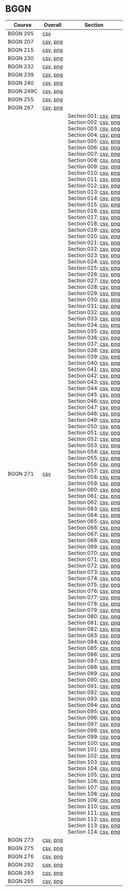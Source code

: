 # BGGN

| Course | Overall | Section |
| ------ | ------- | ------- |
| BGGN 205 | [csv](https://github.com/UCSD-Historical-Enrollment-Data/2025Spring/blob/main/overall/BGGN%20205.csv) |  |
| BGGN 207 | [csv](https://github.com/UCSD-Historical-Enrollment-Data/2025Spring/blob/main/overall/BGGN%20207.csv), [png](https://raw.githubusercontent.com/UCSD-Historical-Enrollment-Data/2025Spring/main/plot_overall/BGGN%20207.png) |  |
| BGGN 215 | [csv](https://github.com/UCSD-Historical-Enrollment-Data/2025Spring/blob/main/overall/BGGN%20215.csv), [png](https://raw.githubusercontent.com/UCSD-Historical-Enrollment-Data/2025Spring/main/plot_overall/BGGN%20215.png) |  |
| BGGN 230 | [csv](https://github.com/UCSD-Historical-Enrollment-Data/2025Spring/blob/main/overall/BGGN%20230.csv), [png](https://raw.githubusercontent.com/UCSD-Historical-Enrollment-Data/2025Spring/main/plot_overall/BGGN%20230.png) |  |
| BGGN 232 | [csv](https://github.com/UCSD-Historical-Enrollment-Data/2025Spring/blob/main/overall/BGGN%20232.csv), [png](https://raw.githubusercontent.com/UCSD-Historical-Enrollment-Data/2025Spring/main/plot_overall/BGGN%20232.png) |  |
| BGGN 239 | [csv](https://github.com/UCSD-Historical-Enrollment-Data/2025Spring/blob/main/overall/BGGN%20239.csv), [png](https://raw.githubusercontent.com/UCSD-Historical-Enrollment-Data/2025Spring/main/plot_overall/BGGN%20239.png) |  |
| BGGN 240 | [csv](https://github.com/UCSD-Historical-Enrollment-Data/2025Spring/blob/main/overall/BGGN%20240.csv), [png](https://raw.githubusercontent.com/UCSD-Historical-Enrollment-Data/2025Spring/main/plot_overall/BGGN%20240.png) |  |
| BGGN 249C | [csv](https://github.com/UCSD-Historical-Enrollment-Data/2025Spring/blob/main/overall/BGGN%20249C.csv), [png](https://raw.githubusercontent.com/UCSD-Historical-Enrollment-Data/2025Spring/main/plot_overall/BGGN%20249C.png) |  |
| BGGN 255 | [csv](https://github.com/UCSD-Historical-Enrollment-Data/2025Spring/blob/main/overall/BGGN%20255.csv), [png](https://raw.githubusercontent.com/UCSD-Historical-Enrollment-Data/2025Spring/main/plot_overall/BGGN%20255.png) |  |
| BGGN 267 | [csv](https://github.com/UCSD-Historical-Enrollment-Data/2025Spring/blob/main/overall/BGGN%20267.csv), [png](https://raw.githubusercontent.com/UCSD-Historical-Enrollment-Data/2025Spring/main/plot_overall/BGGN%20267.png) |  |
| BGGN 271 | [csv](https://github.com/UCSD-Historical-Enrollment-Data/2025Spring/blob/main/overall/BGGN%20271.csv) | Section 001: [csv](https://github.com/UCSD-Historical-Enrollment-Data/2025Spring/blob/main/section/BGGN%20271_001.csv), [png](https://raw.githubusercontent.com/UCSD-Historical-Enrollment-Data/2025Spring/main/plot_section/BGGN%20271_001.png)<br>Section 002: [csv](https://github.com/UCSD-Historical-Enrollment-Data/2025Spring/blob/main/section/BGGN%20271_002.csv), [png](https://raw.githubusercontent.com/UCSD-Historical-Enrollment-Data/2025Spring/main/plot_section/BGGN%20271_002.png)<br>Section 003: [csv](https://github.com/UCSD-Historical-Enrollment-Data/2025Spring/blob/main/section/BGGN%20271_003.csv), [png](https://raw.githubusercontent.com/UCSD-Historical-Enrollment-Data/2025Spring/main/plot_section/BGGN%20271_003.png)<br>Section 004: [csv](https://github.com/UCSD-Historical-Enrollment-Data/2025Spring/blob/main/section/BGGN%20271_004.csv), [png](https://raw.githubusercontent.com/UCSD-Historical-Enrollment-Data/2025Spring/main/plot_section/BGGN%20271_004.png)<br>Section 005: [csv](https://github.com/UCSD-Historical-Enrollment-Data/2025Spring/blob/main/section/BGGN%20271_005.csv), [png](https://raw.githubusercontent.com/UCSD-Historical-Enrollment-Data/2025Spring/main/plot_section/BGGN%20271_005.png)<br>Section 006: [csv](https://github.com/UCSD-Historical-Enrollment-Data/2025Spring/blob/main/section/BGGN%20271_006.csv), [png](https://raw.githubusercontent.com/UCSD-Historical-Enrollment-Data/2025Spring/main/plot_section/BGGN%20271_006.png)<br>Section 007: [csv](https://github.com/UCSD-Historical-Enrollment-Data/2025Spring/blob/main/section/BGGN%20271_007.csv), [png](https://raw.githubusercontent.com/UCSD-Historical-Enrollment-Data/2025Spring/main/plot_section/BGGN%20271_007.png)<br>Section 008: [csv](https://github.com/UCSD-Historical-Enrollment-Data/2025Spring/blob/main/section/BGGN%20271_008.csv), [png](https://raw.githubusercontent.com/UCSD-Historical-Enrollment-Data/2025Spring/main/plot_section/BGGN%20271_008.png)<br>Section 009: [csv](https://github.com/UCSD-Historical-Enrollment-Data/2025Spring/blob/main/section/BGGN%20271_009.csv), [png](https://raw.githubusercontent.com/UCSD-Historical-Enrollment-Data/2025Spring/main/plot_section/BGGN%20271_009.png)<br>Section 010: [csv](https://github.com/UCSD-Historical-Enrollment-Data/2025Spring/blob/main/section/BGGN%20271_010.csv), [png](https://raw.githubusercontent.com/UCSD-Historical-Enrollment-Data/2025Spring/main/plot_section/BGGN%20271_010.png)<br>Section 011: [csv](https://github.com/UCSD-Historical-Enrollment-Data/2025Spring/blob/main/section/BGGN%20271_011.csv), [png](https://raw.githubusercontent.com/UCSD-Historical-Enrollment-Data/2025Spring/main/plot_section/BGGN%20271_011.png)<br>Section 012: [csv](https://github.com/UCSD-Historical-Enrollment-Data/2025Spring/blob/main/section/BGGN%20271_012.csv), [png](https://raw.githubusercontent.com/UCSD-Historical-Enrollment-Data/2025Spring/main/plot_section/BGGN%20271_012.png)<br>Section 013: [csv](https://github.com/UCSD-Historical-Enrollment-Data/2025Spring/blob/main/section/BGGN%20271_013.csv), [png](https://raw.githubusercontent.com/UCSD-Historical-Enrollment-Data/2025Spring/main/plot_section/BGGN%20271_013.png)<br>Section 014: [csv](https://github.com/UCSD-Historical-Enrollment-Data/2025Spring/blob/main/section/BGGN%20271_014.csv), [png](https://raw.githubusercontent.com/UCSD-Historical-Enrollment-Data/2025Spring/main/plot_section/BGGN%20271_014.png)<br>Section 015: [csv](https://github.com/UCSD-Historical-Enrollment-Data/2025Spring/blob/main/section/BGGN%20271_015.csv), [png](https://raw.githubusercontent.com/UCSD-Historical-Enrollment-Data/2025Spring/main/plot_section/BGGN%20271_015.png)<br>Section 016: [csv](https://github.com/UCSD-Historical-Enrollment-Data/2025Spring/blob/main/section/BGGN%20271_016.csv), [png](https://raw.githubusercontent.com/UCSD-Historical-Enrollment-Data/2025Spring/main/plot_section/BGGN%20271_016.png)<br>Section 017: [csv](https://github.com/UCSD-Historical-Enrollment-Data/2025Spring/blob/main/section/BGGN%20271_017.csv), [png](https://raw.githubusercontent.com/UCSD-Historical-Enrollment-Data/2025Spring/main/plot_section/BGGN%20271_017.png)<br>Section 018: [csv](https://github.com/UCSD-Historical-Enrollment-Data/2025Spring/blob/main/section/BGGN%20271_018.csv), [png](https://raw.githubusercontent.com/UCSD-Historical-Enrollment-Data/2025Spring/main/plot_section/BGGN%20271_018.png)<br>Section 019: [csv](https://github.com/UCSD-Historical-Enrollment-Data/2025Spring/blob/main/section/BGGN%20271_019.csv), [png](https://raw.githubusercontent.com/UCSD-Historical-Enrollment-Data/2025Spring/main/plot_section/BGGN%20271_019.png)<br>Section 020: [csv](https://github.com/UCSD-Historical-Enrollment-Data/2025Spring/blob/main/section/BGGN%20271_020.csv), [png](https://raw.githubusercontent.com/UCSD-Historical-Enrollment-Data/2025Spring/main/plot_section/BGGN%20271_020.png)<br>Section 021: [csv](https://github.com/UCSD-Historical-Enrollment-Data/2025Spring/blob/main/section/BGGN%20271_021.csv), [png](https://raw.githubusercontent.com/UCSD-Historical-Enrollment-Data/2025Spring/main/plot_section/BGGN%20271_021.png)<br>Section 022: [csv](https://github.com/UCSD-Historical-Enrollment-Data/2025Spring/blob/main/section/BGGN%20271_022.csv), [png](https://raw.githubusercontent.com/UCSD-Historical-Enrollment-Data/2025Spring/main/plot_section/BGGN%20271_022.png)<br>Section 023: [csv](https://github.com/UCSD-Historical-Enrollment-Data/2025Spring/blob/main/section/BGGN%20271_023.csv), [png](https://raw.githubusercontent.com/UCSD-Historical-Enrollment-Data/2025Spring/main/plot_section/BGGN%20271_023.png)<br>Section 024: [csv](https://github.com/UCSD-Historical-Enrollment-Data/2025Spring/blob/main/section/BGGN%20271_024.csv), [png](https://raw.githubusercontent.com/UCSD-Historical-Enrollment-Data/2025Spring/main/plot_section/BGGN%20271_024.png)<br>Section 025: [csv](https://github.com/UCSD-Historical-Enrollment-Data/2025Spring/blob/main/section/BGGN%20271_025.csv), [png](https://raw.githubusercontent.com/UCSD-Historical-Enrollment-Data/2025Spring/main/plot_section/BGGN%20271_025.png)<br>Section 026: [csv](https://github.com/UCSD-Historical-Enrollment-Data/2025Spring/blob/main/section/BGGN%20271_026.csv), [png](https://raw.githubusercontent.com/UCSD-Historical-Enrollment-Data/2025Spring/main/plot_section/BGGN%20271_026.png)<br>Section 027: [csv](https://github.com/UCSD-Historical-Enrollment-Data/2025Spring/blob/main/section/BGGN%20271_027.csv), [png](https://raw.githubusercontent.com/UCSD-Historical-Enrollment-Data/2025Spring/main/plot_section/BGGN%20271_027.png)<br>Section 028: [csv](https://github.com/UCSD-Historical-Enrollment-Data/2025Spring/blob/main/section/BGGN%20271_028.csv), [png](https://raw.githubusercontent.com/UCSD-Historical-Enrollment-Data/2025Spring/main/plot_section/BGGN%20271_028.png)<br>Section 029: [csv](https://github.com/UCSD-Historical-Enrollment-Data/2025Spring/blob/main/section/BGGN%20271_029.csv), [png](https://raw.githubusercontent.com/UCSD-Historical-Enrollment-Data/2025Spring/main/plot_section/BGGN%20271_029.png)<br>Section 030: [csv](https://github.com/UCSD-Historical-Enrollment-Data/2025Spring/blob/main/section/BGGN%20271_030.csv), [png](https://raw.githubusercontent.com/UCSD-Historical-Enrollment-Data/2025Spring/main/plot_section/BGGN%20271_030.png)<br>Section 031: [csv](https://github.com/UCSD-Historical-Enrollment-Data/2025Spring/blob/main/section/BGGN%20271_031.csv), [png](https://raw.githubusercontent.com/UCSD-Historical-Enrollment-Data/2025Spring/main/plot_section/BGGN%20271_031.png)<br>Section 032: [csv](https://github.com/UCSD-Historical-Enrollment-Data/2025Spring/blob/main/section/BGGN%20271_032.csv), [png](https://raw.githubusercontent.com/UCSD-Historical-Enrollment-Data/2025Spring/main/plot_section/BGGN%20271_032.png)<br>Section 033: [csv](https://github.com/UCSD-Historical-Enrollment-Data/2025Spring/blob/main/section/BGGN%20271_033.csv), [png](https://raw.githubusercontent.com/UCSD-Historical-Enrollment-Data/2025Spring/main/plot_section/BGGN%20271_033.png)<br>Section 034: [csv](https://github.com/UCSD-Historical-Enrollment-Data/2025Spring/blob/main/section/BGGN%20271_034.csv), [png](https://raw.githubusercontent.com/UCSD-Historical-Enrollment-Data/2025Spring/main/plot_section/BGGN%20271_034.png)<br>Section 035: [csv](https://github.com/UCSD-Historical-Enrollment-Data/2025Spring/blob/main/section/BGGN%20271_035.csv), [png](https://raw.githubusercontent.com/UCSD-Historical-Enrollment-Data/2025Spring/main/plot_section/BGGN%20271_035.png)<br>Section 036: [csv](https://github.com/UCSD-Historical-Enrollment-Data/2025Spring/blob/main/section/BGGN%20271_036.csv), [png](https://raw.githubusercontent.com/UCSD-Historical-Enrollment-Data/2025Spring/main/plot_section/BGGN%20271_036.png)<br>Section 037: [csv](https://github.com/UCSD-Historical-Enrollment-Data/2025Spring/blob/main/section/BGGN%20271_037.csv), [png](https://raw.githubusercontent.com/UCSD-Historical-Enrollment-Data/2025Spring/main/plot_section/BGGN%20271_037.png)<br>Section 038: [csv](https://github.com/UCSD-Historical-Enrollment-Data/2025Spring/blob/main/section/BGGN%20271_038.csv), [png](https://raw.githubusercontent.com/UCSD-Historical-Enrollment-Data/2025Spring/main/plot_section/BGGN%20271_038.png)<br>Section 039: [csv](https://github.com/UCSD-Historical-Enrollment-Data/2025Spring/blob/main/section/BGGN%20271_039.csv), [png](https://raw.githubusercontent.com/UCSD-Historical-Enrollment-Data/2025Spring/main/plot_section/BGGN%20271_039.png)<br>Section 040: [csv](https://github.com/UCSD-Historical-Enrollment-Data/2025Spring/blob/main/section/BGGN%20271_040.csv), [png](https://raw.githubusercontent.com/UCSD-Historical-Enrollment-Data/2025Spring/main/plot_section/BGGN%20271_040.png)<br>Section 041: [csv](https://github.com/UCSD-Historical-Enrollment-Data/2025Spring/blob/main/section/BGGN%20271_041.csv), [png](https://raw.githubusercontent.com/UCSD-Historical-Enrollment-Data/2025Spring/main/plot_section/BGGN%20271_041.png)<br>Section 042: [csv](https://github.com/UCSD-Historical-Enrollment-Data/2025Spring/blob/main/section/BGGN%20271_042.csv), [png](https://raw.githubusercontent.com/UCSD-Historical-Enrollment-Data/2025Spring/main/plot_section/BGGN%20271_042.png)<br>Section 043: [csv](https://github.com/UCSD-Historical-Enrollment-Data/2025Spring/blob/main/section/BGGN%20271_043.csv), [png](https://raw.githubusercontent.com/UCSD-Historical-Enrollment-Data/2025Spring/main/plot_section/BGGN%20271_043.png)<br>Section 044: [csv](https://github.com/UCSD-Historical-Enrollment-Data/2025Spring/blob/main/section/BGGN%20271_044.csv), [png](https://raw.githubusercontent.com/UCSD-Historical-Enrollment-Data/2025Spring/main/plot_section/BGGN%20271_044.png)<br>Section 045: [csv](https://github.com/UCSD-Historical-Enrollment-Data/2025Spring/blob/main/section/BGGN%20271_045.csv), [png](https://raw.githubusercontent.com/UCSD-Historical-Enrollment-Data/2025Spring/main/plot_section/BGGN%20271_045.png)<br>Section 046: [csv](https://github.com/UCSD-Historical-Enrollment-Data/2025Spring/blob/main/section/BGGN%20271_046.csv), [png](https://raw.githubusercontent.com/UCSD-Historical-Enrollment-Data/2025Spring/main/plot_section/BGGN%20271_046.png)<br>Section 047: [csv](https://github.com/UCSD-Historical-Enrollment-Data/2025Spring/blob/main/section/BGGN%20271_047.csv), [png](https://raw.githubusercontent.com/UCSD-Historical-Enrollment-Data/2025Spring/main/plot_section/BGGN%20271_047.png)<br>Section 048: [csv](https://github.com/UCSD-Historical-Enrollment-Data/2025Spring/blob/main/section/BGGN%20271_048.csv), [png](https://raw.githubusercontent.com/UCSD-Historical-Enrollment-Data/2025Spring/main/plot_section/BGGN%20271_048.png)<br>Section 049: [csv](https://github.com/UCSD-Historical-Enrollment-Data/2025Spring/blob/main/section/BGGN%20271_049.csv), [png](https://raw.githubusercontent.com/UCSD-Historical-Enrollment-Data/2025Spring/main/plot_section/BGGN%20271_049.png)<br>Section 050: [csv](https://github.com/UCSD-Historical-Enrollment-Data/2025Spring/blob/main/section/BGGN%20271_050.csv), [png](https://raw.githubusercontent.com/UCSD-Historical-Enrollment-Data/2025Spring/main/plot_section/BGGN%20271_050.png)<br>Section 051: [csv](https://github.com/UCSD-Historical-Enrollment-Data/2025Spring/blob/main/section/BGGN%20271_051.csv), [png](https://raw.githubusercontent.com/UCSD-Historical-Enrollment-Data/2025Spring/main/plot_section/BGGN%20271_051.png)<br>Section 052: [csv](https://github.com/UCSD-Historical-Enrollment-Data/2025Spring/blob/main/section/BGGN%20271_052.csv), [png](https://raw.githubusercontent.com/UCSD-Historical-Enrollment-Data/2025Spring/main/plot_section/BGGN%20271_052.png)<br>Section 053: [csv](https://github.com/UCSD-Historical-Enrollment-Data/2025Spring/blob/main/section/BGGN%20271_053.csv), [png](https://raw.githubusercontent.com/UCSD-Historical-Enrollment-Data/2025Spring/main/plot_section/BGGN%20271_053.png)<br>Section 054: [csv](https://github.com/UCSD-Historical-Enrollment-Data/2025Spring/blob/main/section/BGGN%20271_054.csv), [png](https://raw.githubusercontent.com/UCSD-Historical-Enrollment-Data/2025Spring/main/plot_section/BGGN%20271_054.png)<br>Section 055: [csv](https://github.com/UCSD-Historical-Enrollment-Data/2025Spring/blob/main/section/BGGN%20271_055.csv), [png](https://raw.githubusercontent.com/UCSD-Historical-Enrollment-Data/2025Spring/main/plot_section/BGGN%20271_055.png)<br>Section 056: [csv](https://github.com/UCSD-Historical-Enrollment-Data/2025Spring/blob/main/section/BGGN%20271_056.csv), [png](https://raw.githubusercontent.com/UCSD-Historical-Enrollment-Data/2025Spring/main/plot_section/BGGN%20271_056.png)<br>Section 057: [csv](https://github.com/UCSD-Historical-Enrollment-Data/2025Spring/blob/main/section/BGGN%20271_057.csv), [png](https://raw.githubusercontent.com/UCSD-Historical-Enrollment-Data/2025Spring/main/plot_section/BGGN%20271_057.png)<br>Section 058: [csv](https://github.com/UCSD-Historical-Enrollment-Data/2025Spring/blob/main/section/BGGN%20271_058.csv), [png](https://raw.githubusercontent.com/UCSD-Historical-Enrollment-Data/2025Spring/main/plot_section/BGGN%20271_058.png)<br>Section 059: [csv](https://github.com/UCSD-Historical-Enrollment-Data/2025Spring/blob/main/section/BGGN%20271_059.csv), [png](https://raw.githubusercontent.com/UCSD-Historical-Enrollment-Data/2025Spring/main/plot_section/BGGN%20271_059.png)<br>Section 060: [csv](https://github.com/UCSD-Historical-Enrollment-Data/2025Spring/blob/main/section/BGGN%20271_060.csv), [png](https://raw.githubusercontent.com/UCSD-Historical-Enrollment-Data/2025Spring/main/plot_section/BGGN%20271_060.png)<br>Section 061: [csv](https://github.com/UCSD-Historical-Enrollment-Data/2025Spring/blob/main/section/BGGN%20271_061.csv), [png](https://raw.githubusercontent.com/UCSD-Historical-Enrollment-Data/2025Spring/main/plot_section/BGGN%20271_061.png)<br>Section 062: [csv](https://github.com/UCSD-Historical-Enrollment-Data/2025Spring/blob/main/section/BGGN%20271_062.csv), [png](https://raw.githubusercontent.com/UCSD-Historical-Enrollment-Data/2025Spring/main/plot_section/BGGN%20271_062.png)<br>Section 063: [csv](https://github.com/UCSD-Historical-Enrollment-Data/2025Spring/blob/main/section/BGGN%20271_063.csv), [png](https://raw.githubusercontent.com/UCSD-Historical-Enrollment-Data/2025Spring/main/plot_section/BGGN%20271_063.png)<br>Section 064: [csv](https://github.com/UCSD-Historical-Enrollment-Data/2025Spring/blob/main/section/BGGN%20271_064.csv), [png](https://raw.githubusercontent.com/UCSD-Historical-Enrollment-Data/2025Spring/main/plot_section/BGGN%20271_064.png)<br>Section 065: [csv](https://github.com/UCSD-Historical-Enrollment-Data/2025Spring/blob/main/section/BGGN%20271_065.csv), [png](https://raw.githubusercontent.com/UCSD-Historical-Enrollment-Data/2025Spring/main/plot_section/BGGN%20271_065.png)<br>Section 066: [csv](https://github.com/UCSD-Historical-Enrollment-Data/2025Spring/blob/main/section/BGGN%20271_066.csv), [png](https://raw.githubusercontent.com/UCSD-Historical-Enrollment-Data/2025Spring/main/plot_section/BGGN%20271_066.png)<br>Section 067: [csv](https://github.com/UCSD-Historical-Enrollment-Data/2025Spring/blob/main/section/BGGN%20271_067.csv), [png](https://raw.githubusercontent.com/UCSD-Historical-Enrollment-Data/2025Spring/main/plot_section/BGGN%20271_067.png)<br>Section 068: [csv](https://github.com/UCSD-Historical-Enrollment-Data/2025Spring/blob/main/section/BGGN%20271_068.csv), [png](https://raw.githubusercontent.com/UCSD-Historical-Enrollment-Data/2025Spring/main/plot_section/BGGN%20271_068.png)<br>Section 069: [csv](https://github.com/UCSD-Historical-Enrollment-Data/2025Spring/blob/main/section/BGGN%20271_069.csv), [png](https://raw.githubusercontent.com/UCSD-Historical-Enrollment-Data/2025Spring/main/plot_section/BGGN%20271_069.png)<br>Section 070: [csv](https://github.com/UCSD-Historical-Enrollment-Data/2025Spring/blob/main/section/BGGN%20271_070.csv), [png](https://raw.githubusercontent.com/UCSD-Historical-Enrollment-Data/2025Spring/main/plot_section/BGGN%20271_070.png)<br>Section 071: [csv](https://github.com/UCSD-Historical-Enrollment-Data/2025Spring/blob/main/section/BGGN%20271_071.csv), [png](https://raw.githubusercontent.com/UCSD-Historical-Enrollment-Data/2025Spring/main/plot_section/BGGN%20271_071.png)<br>Section 072: [csv](https://github.com/UCSD-Historical-Enrollment-Data/2025Spring/blob/main/section/BGGN%20271_072.csv), [png](https://raw.githubusercontent.com/UCSD-Historical-Enrollment-Data/2025Spring/main/plot_section/BGGN%20271_072.png)<br>Section 073: [csv](https://github.com/UCSD-Historical-Enrollment-Data/2025Spring/blob/main/section/BGGN%20271_073.csv), [png](https://raw.githubusercontent.com/UCSD-Historical-Enrollment-Data/2025Spring/main/plot_section/BGGN%20271_073.png)<br>Section 074: [csv](https://github.com/UCSD-Historical-Enrollment-Data/2025Spring/blob/main/section/BGGN%20271_074.csv), [png](https://raw.githubusercontent.com/UCSD-Historical-Enrollment-Data/2025Spring/main/plot_section/BGGN%20271_074.png)<br>Section 075: [csv](https://github.com/UCSD-Historical-Enrollment-Data/2025Spring/blob/main/section/BGGN%20271_075.csv), [png](https://raw.githubusercontent.com/UCSD-Historical-Enrollment-Data/2025Spring/main/plot_section/BGGN%20271_075.png)<br>Section 076: [csv](https://github.com/UCSD-Historical-Enrollment-Data/2025Spring/blob/main/section/BGGN%20271_076.csv), [png](https://raw.githubusercontent.com/UCSD-Historical-Enrollment-Data/2025Spring/main/plot_section/BGGN%20271_076.png)<br>Section 077: [csv](https://github.com/UCSD-Historical-Enrollment-Data/2025Spring/blob/main/section/BGGN%20271_077.csv), [png](https://raw.githubusercontent.com/UCSD-Historical-Enrollment-Data/2025Spring/main/plot_section/BGGN%20271_077.png)<br>Section 078: [csv](https://github.com/UCSD-Historical-Enrollment-Data/2025Spring/blob/main/section/BGGN%20271_078.csv), [png](https://raw.githubusercontent.com/UCSD-Historical-Enrollment-Data/2025Spring/main/plot_section/BGGN%20271_078.png)<br>Section 079: [csv](https://github.com/UCSD-Historical-Enrollment-Data/2025Spring/blob/main/section/BGGN%20271_079.csv), [png](https://raw.githubusercontent.com/UCSD-Historical-Enrollment-Data/2025Spring/main/plot_section/BGGN%20271_079.png)<br>Section 080: [csv](https://github.com/UCSD-Historical-Enrollment-Data/2025Spring/blob/main/section/BGGN%20271_080.csv), [png](https://raw.githubusercontent.com/UCSD-Historical-Enrollment-Data/2025Spring/main/plot_section/BGGN%20271_080.png)<br>Section 081: [csv](https://github.com/UCSD-Historical-Enrollment-Data/2025Spring/blob/main/section/BGGN%20271_081.csv), [png](https://raw.githubusercontent.com/UCSD-Historical-Enrollment-Data/2025Spring/main/plot_section/BGGN%20271_081.png)<br>Section 082: [csv](https://github.com/UCSD-Historical-Enrollment-Data/2025Spring/blob/main/section/BGGN%20271_082.csv), [png](https://raw.githubusercontent.com/UCSD-Historical-Enrollment-Data/2025Spring/main/plot_section/BGGN%20271_082.png)<br>Section 083: [csv](https://github.com/UCSD-Historical-Enrollment-Data/2025Spring/blob/main/section/BGGN%20271_083.csv), [png](https://raw.githubusercontent.com/UCSD-Historical-Enrollment-Data/2025Spring/main/plot_section/BGGN%20271_083.png)<br>Section 084: [csv](https://github.com/UCSD-Historical-Enrollment-Data/2025Spring/blob/main/section/BGGN%20271_084.csv), [png](https://raw.githubusercontent.com/UCSD-Historical-Enrollment-Data/2025Spring/main/plot_section/BGGN%20271_084.png)<br>Section 085: [csv](https://github.com/UCSD-Historical-Enrollment-Data/2025Spring/blob/main/section/BGGN%20271_085.csv), [png](https://raw.githubusercontent.com/UCSD-Historical-Enrollment-Data/2025Spring/main/plot_section/BGGN%20271_085.png)<br>Section 086: [csv](https://github.com/UCSD-Historical-Enrollment-Data/2025Spring/blob/main/section/BGGN%20271_086.csv), [png](https://raw.githubusercontent.com/UCSD-Historical-Enrollment-Data/2025Spring/main/plot_section/BGGN%20271_086.png)<br>Section 087: [csv](https://github.com/UCSD-Historical-Enrollment-Data/2025Spring/blob/main/section/BGGN%20271_087.csv), [png](https://raw.githubusercontent.com/UCSD-Historical-Enrollment-Data/2025Spring/main/plot_section/BGGN%20271_087.png)<br>Section 088: [csv](https://github.com/UCSD-Historical-Enrollment-Data/2025Spring/blob/main/section/BGGN%20271_088.csv), [png](https://raw.githubusercontent.com/UCSD-Historical-Enrollment-Data/2025Spring/main/plot_section/BGGN%20271_088.png)<br>Section 089: [csv](https://github.com/UCSD-Historical-Enrollment-Data/2025Spring/blob/main/section/BGGN%20271_089.csv), [png](https://raw.githubusercontent.com/UCSD-Historical-Enrollment-Data/2025Spring/main/plot_section/BGGN%20271_089.png)<br>Section 090: [csv](https://github.com/UCSD-Historical-Enrollment-Data/2025Spring/blob/main/section/BGGN%20271_090.csv), [png](https://raw.githubusercontent.com/UCSD-Historical-Enrollment-Data/2025Spring/main/plot_section/BGGN%20271_090.png)<br>Section 091: [csv](https://github.com/UCSD-Historical-Enrollment-Data/2025Spring/blob/main/section/BGGN%20271_091.csv), [png](https://raw.githubusercontent.com/UCSD-Historical-Enrollment-Data/2025Spring/main/plot_section/BGGN%20271_091.png)<br>Section 092: [csv](https://github.com/UCSD-Historical-Enrollment-Data/2025Spring/blob/main/section/BGGN%20271_092.csv), [png](https://raw.githubusercontent.com/UCSD-Historical-Enrollment-Data/2025Spring/main/plot_section/BGGN%20271_092.png)<br>Section 093: [csv](https://github.com/UCSD-Historical-Enrollment-Data/2025Spring/blob/main/section/BGGN%20271_093.csv), [png](https://raw.githubusercontent.com/UCSD-Historical-Enrollment-Data/2025Spring/main/plot_section/BGGN%20271_093.png)<br>Section 094: [csv](https://github.com/UCSD-Historical-Enrollment-Data/2025Spring/blob/main/section/BGGN%20271_094.csv), [png](https://raw.githubusercontent.com/UCSD-Historical-Enrollment-Data/2025Spring/main/plot_section/BGGN%20271_094.png)<br>Section 095: [csv](https://github.com/UCSD-Historical-Enrollment-Data/2025Spring/blob/main/section/BGGN%20271_095.csv), [png](https://raw.githubusercontent.com/UCSD-Historical-Enrollment-Data/2025Spring/main/plot_section/BGGN%20271_095.png)<br>Section 096: [csv](https://github.com/UCSD-Historical-Enrollment-Data/2025Spring/blob/main/section/BGGN%20271_096.csv), [png](https://raw.githubusercontent.com/UCSD-Historical-Enrollment-Data/2025Spring/main/plot_section/BGGN%20271_096.png)<br>Section 097: [csv](https://github.com/UCSD-Historical-Enrollment-Data/2025Spring/blob/main/section/BGGN%20271_097.csv), [png](https://raw.githubusercontent.com/UCSD-Historical-Enrollment-Data/2025Spring/main/plot_section/BGGN%20271_097.png)<br>Section 098: [csv](https://github.com/UCSD-Historical-Enrollment-Data/2025Spring/blob/main/section/BGGN%20271_098.csv), [png](https://raw.githubusercontent.com/UCSD-Historical-Enrollment-Data/2025Spring/main/plot_section/BGGN%20271_098.png)<br>Section 099: [csv](https://github.com/UCSD-Historical-Enrollment-Data/2025Spring/blob/main/section/BGGN%20271_099.csv), [png](https://raw.githubusercontent.com/UCSD-Historical-Enrollment-Data/2025Spring/main/plot_section/BGGN%20271_099.png)<br>Section 100: [csv](https://github.com/UCSD-Historical-Enrollment-Data/2025Spring/blob/main/section/BGGN%20271_100.csv), [png](https://raw.githubusercontent.com/UCSD-Historical-Enrollment-Data/2025Spring/main/plot_section/BGGN%20271_100.png)<br>Section 101: [csv](https://github.com/UCSD-Historical-Enrollment-Data/2025Spring/blob/main/section/BGGN%20271_101.csv), [png](https://raw.githubusercontent.com/UCSD-Historical-Enrollment-Data/2025Spring/main/plot_section/BGGN%20271_101.png)<br>Section 102: [csv](https://github.com/UCSD-Historical-Enrollment-Data/2025Spring/blob/main/section/BGGN%20271_102.csv), [png](https://raw.githubusercontent.com/UCSD-Historical-Enrollment-Data/2025Spring/main/plot_section/BGGN%20271_102.png)<br>Section 103: [csv](https://github.com/UCSD-Historical-Enrollment-Data/2025Spring/blob/main/section/BGGN%20271_103.csv), [png](https://raw.githubusercontent.com/UCSD-Historical-Enrollment-Data/2025Spring/main/plot_section/BGGN%20271_103.png)<br>Section 104: [csv](https://github.com/UCSD-Historical-Enrollment-Data/2025Spring/blob/main/section/BGGN%20271_104.csv), [png](https://raw.githubusercontent.com/UCSD-Historical-Enrollment-Data/2025Spring/main/plot_section/BGGN%20271_104.png)<br>Section 105: [csv](https://github.com/UCSD-Historical-Enrollment-Data/2025Spring/blob/main/section/BGGN%20271_105.csv), [png](https://raw.githubusercontent.com/UCSD-Historical-Enrollment-Data/2025Spring/main/plot_section/BGGN%20271_105.png)<br>Section 106: [csv](https://github.com/UCSD-Historical-Enrollment-Data/2025Spring/blob/main/section/BGGN%20271_106.csv), [png](https://raw.githubusercontent.com/UCSD-Historical-Enrollment-Data/2025Spring/main/plot_section/BGGN%20271_106.png)<br>Section 107: [csv](https://github.com/UCSD-Historical-Enrollment-Data/2025Spring/blob/main/section/BGGN%20271_107.csv), [png](https://raw.githubusercontent.com/UCSD-Historical-Enrollment-Data/2025Spring/main/plot_section/BGGN%20271_107.png)<br>Section 108: [csv](https://github.com/UCSD-Historical-Enrollment-Data/2025Spring/blob/main/section/BGGN%20271_108.csv), [png](https://raw.githubusercontent.com/UCSD-Historical-Enrollment-Data/2025Spring/main/plot_section/BGGN%20271_108.png)<br>Section 109: [csv](https://github.com/UCSD-Historical-Enrollment-Data/2025Spring/blob/main/section/BGGN%20271_109.csv), [png](https://raw.githubusercontent.com/UCSD-Historical-Enrollment-Data/2025Spring/main/plot_section/BGGN%20271_109.png)<br>Section 110: [csv](https://github.com/UCSD-Historical-Enrollment-Data/2025Spring/blob/main/section/BGGN%20271_110.csv), [png](https://raw.githubusercontent.com/UCSD-Historical-Enrollment-Data/2025Spring/main/plot_section/BGGN%20271_110.png)<br>Section 111: [csv](https://github.com/UCSD-Historical-Enrollment-Data/2025Spring/blob/main/section/BGGN%20271_111.csv), [png](https://raw.githubusercontent.com/UCSD-Historical-Enrollment-Data/2025Spring/main/plot_section/BGGN%20271_111.png)<br>Section 112: [csv](https://github.com/UCSD-Historical-Enrollment-Data/2025Spring/blob/main/section/BGGN%20271_112.csv), [png](https://raw.githubusercontent.com/UCSD-Historical-Enrollment-Data/2025Spring/main/plot_section/BGGN%20271_112.png)<br>Section 113: [csv](https://github.com/UCSD-Historical-Enrollment-Data/2025Spring/blob/main/section/BGGN%20271_113.csv), [png](https://raw.githubusercontent.com/UCSD-Historical-Enrollment-Data/2025Spring/main/plot_section/BGGN%20271_113.png)<br>Section 114: [csv](https://github.com/UCSD-Historical-Enrollment-Data/2025Spring/blob/main/section/BGGN%20271_114.csv), [png](https://raw.githubusercontent.com/UCSD-Historical-Enrollment-Data/2025Spring/main/plot_section/BGGN%20271_114.png) |
| BGGN 273 | [csv](https://github.com/UCSD-Historical-Enrollment-Data/2025Spring/blob/main/overall/BGGN%20273.csv), [png](https://raw.githubusercontent.com/UCSD-Historical-Enrollment-Data/2025Spring/main/plot_overall/BGGN%20273.png) |  |
| BGGN 275 | [csv](https://github.com/UCSD-Historical-Enrollment-Data/2025Spring/blob/main/overall/BGGN%20275.csv), [png](https://raw.githubusercontent.com/UCSD-Historical-Enrollment-Data/2025Spring/main/plot_overall/BGGN%20275.png) |  |
| BGGN 276 | [csv](https://github.com/UCSD-Historical-Enrollment-Data/2025Spring/blob/main/overall/BGGN%20276.csv), [png](https://raw.githubusercontent.com/UCSD-Historical-Enrollment-Data/2025Spring/main/plot_overall/BGGN%20276.png) |  |
| BGGN 292 | [csv](https://github.com/UCSD-Historical-Enrollment-Data/2025Spring/blob/main/overall/BGGN%20292.csv), [png](https://raw.githubusercontent.com/UCSD-Historical-Enrollment-Data/2025Spring/main/plot_overall/BGGN%20292.png) |  |
| BGGN 293 | [csv](https://github.com/UCSD-Historical-Enrollment-Data/2025Spring/blob/main/overall/BGGN%20293.csv), [png](https://raw.githubusercontent.com/UCSD-Historical-Enrollment-Data/2025Spring/main/plot_overall/BGGN%20293.png) |  |
| BGGN 295 | [csv](https://github.com/UCSD-Historical-Enrollment-Data/2025Spring/blob/main/overall/BGGN%20295.csv), [png](https://raw.githubusercontent.com/UCSD-Historical-Enrollment-Data/2025Spring/main/plot_overall/BGGN%20295.png) |  |
